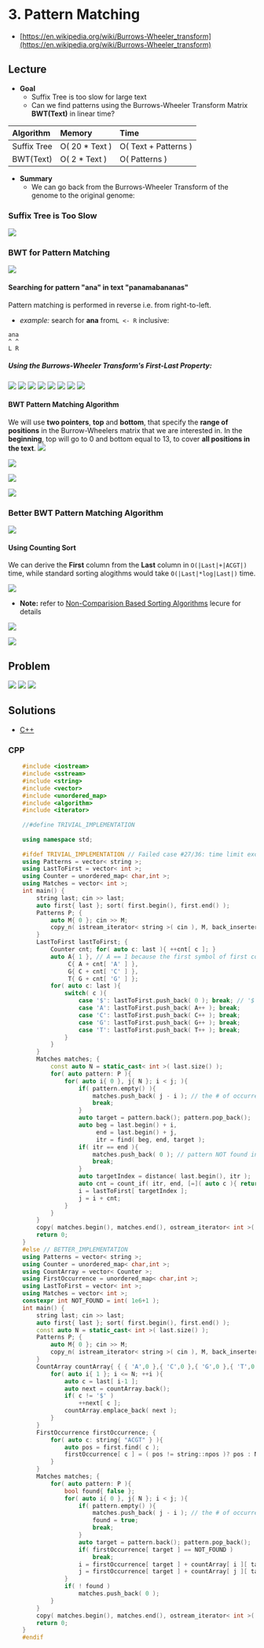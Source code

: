 # 3. Pattern Matching
* [https://en.wikipedia.org/wiki/Burrows-Wheeler_transform](https://en.wikipedia.org/wiki/Burrows-Wheeler_transform)

## Lecture
* **Goal**
    * Suffix Tree is too slow for large text
    * Can we find patterns using the Burrows-Wheeler Transform Matrix **BWT(Text)** in linear time?
    

| Algorithm   | Memory          | Time                 |
|:------------|:----------------|:---------------------|
| Suffix Tree | O( 20 * Text )  | O( Text + Patterns ) |
| BWT(Text)   | O( 2 * Text )   | O( Patterns )        |

* **Summary**
    * We can go back from the Burrows-Wheeler Transform of the genome to the original genome:
    
### Suffix Tree is Too Slow
![](docs/suffix_tree_match.png)

### BWT for Pattern Matching
![](docs/pseudo_bwmatch.png)

#### Searching for pattern "ana" in text "panamabananas" 
Pattern matching is performed in reverse i.e. from right-to-left.

* *example:* search for **ana** from```L <- R``` inclusive:
```
ana
^ ^
L R
```
##### Using the Burrows-Wheeler Transform's First-Last Property:
![](docs/ana1.png)
![](docs/ana2.png)
![](docs/ana3.png)
![](docs/ana4.png)
![](docs/ana5.png)
![](docs/ana6.png)
![](docs/ana7.png)
![](docs/ana8.png)

#### BWT Pattern Matching Algorithm
We will use **two pointers**, **top** and **bottom**, that specify the **range
of positions** in the Burrow-Wheelers matrix that we are interested in.
In the **beginning**, top will go to 0 and bottom equal to 13,
to cover **all positions in the text**.
![](docs/search1.png)

![](docs/search2.png)

![](docs/search3.png)

![](docs/search4.png)

### Better BWT Pattern Matching Algorithm

![](docs/deriving_first_column.png)

#### Using Counting Sort
We can derive the **First** column from the **Last** column in ```O(|Last|+|ACGT|)``` time,
while standard sorting alogithms would take ```O(|Last|*log|Last|)``` time.

![](docs/counting_sort.png)
* **Note:** refer to [Non-Comparision Based Sorting Algorithms](https://www.coursera.org/learn/algorithmic-toolbox/lecture/2aCbu/non-comparison-based-sorting-algorithms)
lecure for details

![](docs/count_array.png)

![](docs/pseudo_bwmatch_better.png)

## Problem
![](docs/3_match_via_comp_str1.png)
![](docs/3_match_via_comp_str2.png)
![](docs/3_match_via_comp_str3.png)


## Solutions
* [C++](#cpp)

### CPP
```cpp
    #include <iostream>
    #include <sstream>
    #include <string>
    #include <vector>
    #include <unordered_map>
    #include <algorithm>
    #include <iterator>
    
    //#define TRIVIAL_IMPLEMENTATION
    
    using namespace std;
    
    #ifdef TRIVIAL_IMPLEMENTATION // Failed case #27/36: time limit exceeded (Time used: 7.99/4.00, memory used: 156905472/536870912.)
    using Patterns = vector< string >;
    using LastToFirst = vector< int >;
    using Counter = unordered_map< char,int >;
    using Matches = vector< int >;
    int main() {
        string last; cin >> last;
        auto first{ last }; sort( first.begin(), first.end() );
        Patterns P; {
            auto M{ 0 }; cin >> M;
            copy_n( istream_iterator< string >( cin ), M, back_inserter( P ) );
        }
        LastToFirst lastToFirst; {
            Counter cnt; for( auto c: last ){ ++cnt[ c ]; }
            auto A{ 1 }, // A == 1 because the first symbol of first column is $ ( since first column is sorted )
                 C{ A + cnt[ 'A' ] },
                 G{ C + cnt[ 'C' ] },
                 T{ G + cnt[ 'G' ] };
            for( auto c: last ){
                switch( c ){
                    case '$': lastToFirst.push_back( 0 ); break; // '$' is alphabetically first in first column ( 0-based index )
                    case 'A': lastToFirst.push_back( A++ ); break;
                    case 'C': lastToFirst.push_back( C++ ); break;
                    case 'G': lastToFirst.push_back( G++ ); break;
                    case 'T': lastToFirst.push_back( T++ ); break;
                }
            }
        }
        Matches matches; {
            const auto N = static_cast< int >( last.size() );
            for( auto pattern: P ){
                for( auto i{ 0 }, j{ N }; i < j; ){
                    if( pattern.empty() ){
                        matches.push_back( j - i ); // the # of occurrences of pattern in text
                        break;
                    }
                    auto target = pattern.back(); pattern.pop_back();
                    auto beg = last.begin() + i,
                         end = last.begin() + j,
                         itr = find( beg, end, target );
                    if( itr == end ){
                        matches.push_back( 0 ); // pattern NOT found in text
                        break;
                    }
                    auto targetIndex = distance( last.begin(), itr );
                    auto cnt = count_if( itr, end, [=]( auto c ){ return c == target; });
                    i = lastToFirst[ targetIndex ];
                    j = i + cnt;
                }
            }
        }
        copy( matches.begin(), matches.end(), ostream_iterator< int >( cout, " " ) );
        return 0;
    }
    #else // BETTER_IMPLEMENTATION
    using Patterns = vector< string >;
    using Counter = unordered_map< char,int >;
    using CountArray = vector< Counter >;
    using FirstOccurrence = unordered_map< char,int >;
    using LastToFirst = vector< int >;
    using Matches = vector< int >;
    constexpr int NOT_FOUND = int( 1e6+1 );
    int main() {
        string last; cin >> last;
        auto first{ last }; sort( first.begin(), first.end() );
        const auto N = static_cast< int >( last.size() );
        Patterns P; {
            auto M{ 0 }; cin >> M;
            copy_n( istream_iterator< string >( cin ), M, back_inserter( P ) );
        }
        CountArray countArray{ { { 'A',0 },{ 'C',0 },{ 'G',0 },{ 'T',0 } } }; {
            for( auto i{ 1 }; i <= N; ++i ){
                auto c = last[ i-1 ];
                auto next = countArray.back();
                if( c != '$' )
                    ++next[ c ];
                countArray.emplace_back( next );
            }
        }
        FirstOccurrence firstOccurrence; {
            for( auto c: string{ "ACGT" } ){
                auto pos = first.find( c );
                firstOccurrence[ c ] = ( pos != string::npos )? pos : NOT_FOUND;
            }
        }
        Matches matches; {
            for( auto pattern: P ){
                bool found{ false };
                for( auto i{ 0 }, j{ N }; i < j; ){
                    if( pattern.empty() ){
                        matches.push_back( j - i ); // the # of occurrences of pattern in text
                        found = true;
                        break;
                    }
                    auto target = pattern.back(); pattern.pop_back();
                    if( firstOccurrence[ target ] == NOT_FOUND )
                        break;
                    i = firstOccurrence[ target ] + countArray[ i ][ target ];
                    j = firstOccurrence[ target ] + countArray[ j ][ target ];
                }
                if( ! found )
                    matches.push_back( 0 );
            }
        }
        copy( matches.begin(), matches.end(), ostream_iterator< int >( cout, " " ) );
        return 0;
    }
    #endif
```
